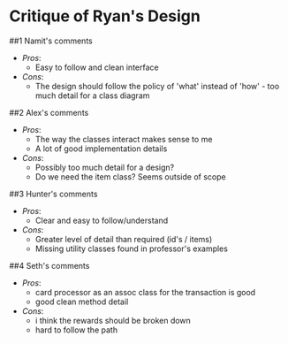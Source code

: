 # **Critique of Ryan's Design**

##1 Namit's comments 

- *Pros*: 
	- Easy to follow and clean interface
- *Cons*: 
	- The design should follow the policy of 'what' instead of 'how' - too much detail for a class diagram

##2 Alex's comments 

- *Pros*: 
	- The way the classes interact makes sense to me
	- A lot of good implementation details
- *Cons*: 
	- Possibly too much detail for a design?
	- Do we need the item class? Seems outside of scope
	
##3 Hunter's comments 

- *Pros*: 
	- Clear and easy to follow/understand
- *Cons*: 
	- Greater level of detail than required (id's / items)
	- Missing utility classes found in professor's examples
	
##4 Seth's comments 

- *Pros*: 
	- card processor as an assoc class for the transaction is good
	- good clean method detail
- *Cons*: 
	- i think the rewards should be broken down
	- hard to follow the path
